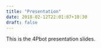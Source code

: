 ```yaml
---
title: "Presentation"
date: 2018-02-12T22:01:07+10:30
draft: false
---
```


This is the 4Pbot presentation slides.
